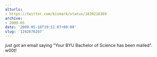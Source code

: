 ```yaml
---
alturls:
- https://twitter.com/bismark/status/1839218369
archive:
- 2009-05
date: '2009-05-18T19:51:07+00:00'
slug: '1242676267'
---
```


just got an email saying "Your BYU Bachelor of Science has been mailed".  w00t!

